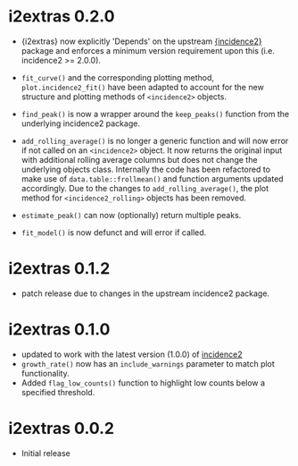 # i2extras 0.2.0

* {i2extras} now explicitly 'Depends' on the upstream
  [{incidence2}](https://CRAN.R-project.org/package=incidence2) package and
  enforces a minimum version requirement upon this (i.e. incidence2 >= 2.0.0).
  
* `fit_curve()` and the corresponding plotting method, `plot.incidence2_fit()`
  have been adapted to account for the new structure and plotting methods of
  `<incidence2>` objects.

* `find_peak()` is now a wrapper around the `keep_peaks()` function from 
  the underlying incidence2 package.
  
* `add_rolling_average()` is no longer a generic function and will now error if
  not called on an `<incidence2>` object. It now returns the original input with
  additional rolling average columns but does not change the underlying objects
  class. Internally the code has been refactored to make use of
  `data.table::frollmean()` and function arguments updated accordingly. Due to
  the changes to `add_rolling_average()`, the plot method for
  `<incidence2_rolling>` objects has been removed.
  
* `estimate_peak()` can now (optionally) return multiple peaks.
  
* `fit_model()` is now defunct and will error if called.

# i2extras 0.1.2

* patch release due to changes in the upstream incidence2 package.

# i2extras 0.1.0

* updated to work with the latest version (1.0.0) of
[incidence2](https://CRAN.R-project.org/package=incidence2)
* `growth_rate()` now has an `include_warnings` parameter to match plot
functionality.
* Added `flag_low_counts()` function to highlight low counts below a specified
threshold.

# i2extras 0.0.2

* Initial release
